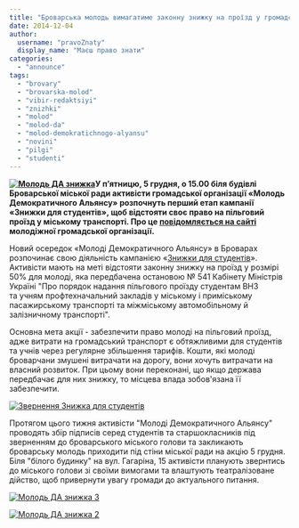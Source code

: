 ```yaml
---
title: "Броварська молодь вимагатиме законну знижку на проїзд у громадському транспорті"
date: 2014-12-04
author: 
  username: "pravoZnaty"
  display_name: "Маєш право знати"
categories: 
  - "announce"
tags: 
  - "brovary"
  - "brovarska-molod"
  - "vibir-redaktsiyi"
  - "znizhki"
  - "molod"
  - "molod-da"
  - "molod-demokratichnogo-alyansu"
  - "novini"
  - "pilgi"
  - "studenti"
---
```


**[![Молодь ДА знижка](https://mpz.brovary.org/wp-content/uploads/2014/12/Molod-DA-znizhka.jpg)](https://mpz.brovary.org/wp-content/uploads/2014/12/Molod-DA-znizhka.jpg)У п’ятницю, 5 грудня, о 15.00 біля будівлі Броварської міської ради активісти громадської організації «Молодь Демократичного Альянсу» розпочнуть перший етап кампанії «Знижки для студентів», щоб відстояти своє право на пільговий проїзд у міському транспорті. Про це [повідомляється на сайті](http://molod-da.org/announce/?id=301) молодіжної громадської організації.**

Новий осередок «Молоді Демократичного Альянсу» в Броварах розпочинає свою діяльність кампанією «[Знижки для студентів](http://vk.com/event81569779)». Активісти мають на меті відстояти законну знижку на проїзд у розмірі 50% для молоді, яка передбачена остановою № 541 Кабінету Міністрів Україні "Про порядок надання пільгового проїзду студентам ВНЗ та учням профтехначальний закладів у міському і приміському пасажирському транспорті та міжміському автомобільному й залізничному транспорті".

Основна мета акції - забезпечити право молоді на пільговий проїзд, адже витрати на громадський транспорт є обтяжливими для студентів та учнів через регулярне збільшення тарифів. Кошти, які молоді броварчани змушені витрачати на дорогу, вони хочуть витрачати на власний розвиток. При цьому вони переконані, що якщо держава передбачає для них знижку, то місцева влада зобов'язана її забезпечити.

[![Звернення Знижка для студентів](https://mpz.brovary.org/wp-content/uploads/2014/12/Zvernennya-Znizhka-dlya-studentiv.png)](https://mpz.brovary.org/wp-content/uploads/2014/12/Zvernennya-Znizhka-dlya-studentiv.png)

Протягом цього тижня активісти "Молоді Демократичного Альянсу" проводять збір підписів серед студентів та старшокласників під зверненням до броварського міського голови та закликають броварську молодь приходити під стіни міської ради на акцію 5 грудня. Біля "білого будинку" на вул. Гагаріна, 15 активісти планують звернтись до міського голови зі своїми вимогами та влаштують театралізоване дійство, щоб привернути увагу громади до актуального питання.

[![Молодь ДА знижка 3](https://mpz.brovary.org/wp-content/uploads/2014/12/Molod-DA-znizhka-3.jpg)](https://mpz.brovary.org/wp-content/uploads/2014/12/Molod-DA-znizhka-3.jpg)

[![Молодь ДА знижка 2](https://mpz.brovary.org/wp-content/uploads/2014/12/Molod-DA-znizhka-2.jpg)](https://mpz.brovary.org/wp-content/uploads/2014/12/Molod-DA-znizhka-2.jpg)
